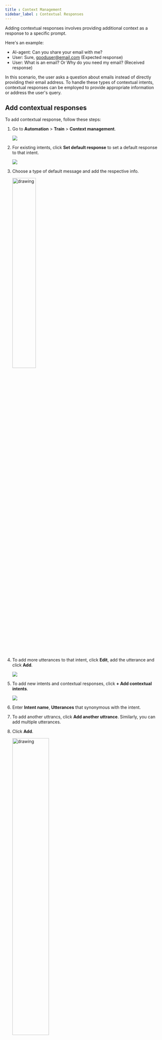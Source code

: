 ```yaml
---
title : Context Management
sidebar_label : Contextual Responses
---
```



Adding contextual responses involves providing additional context as a response to a specific prompt.

Here's an example:

* AI-agent: Can you share your email with me?
* User: Sure, gooduser@email.com (Expected response)
* User: What is an email? Or Why do you need my email? (Received response)

In this scenario, the user asks a question about emails instead of directly providing their email address. To handle these types of contextual intents, contextual responses can be employed to provide appropriate information or address the user's query.

## Add contextual responses

To add contextual response, follow these steps:

1. Go to **Automation** > **Train** > **Context management**.

    ![](https://imgur.com/1hrVJSC.png)

2. For existing intents, click **Set default response** to set a default response to that intent.

    ![](https://imgur.com/aLQ9uLE.png)

3. Choose a type of default message and add the respective info.

   <img src="https://imgur.com/3XaeEwZ.png" alt="drawing" width="40%"/>

4. To add more utterances to that intent, click **Edit**, add the utterance and click **Add**.

   ![](https://i.imgur.com/b4CPnxK.png)

5. To add new intents and contextual responses, click **+ Add contextual intents**.

    ![](https://imgur.com/jDv0yXT.png)

6. Enter **Intent name**, **Utterances** that synonymous with the intent.
7. To add another uttrancs, click **Add another uttrance**. Similarly, you can add multiple utterances.
8. Click **Add**. 

      <img src="https://imgur.com/eNI0Vc9.png" alt="drawing" width="50%"/>
      
9. Click **Train responses** to train the AI-agent on the added intents and responses.

    ![](https://imgur.com/f0KK4h0.png)
        
## Bulk upload and download of contextual responses

### Import contextual responses

You can upload bulk responses only in CSV file format. 

To upload contextual responses in bulk into your system:

1. Create a CSV file with two columns - *intent* as the first column header and *utterance* as the second column header.
2. Go to **Bulk manage > Import > Upload file**.

   ![](https://imgur.com/w46nlPL.png)
  

2. Click **Upload file** and pick the file that you have created.

   ![](https://imgur.com/iPIU3Ze.png)


### Download contextual responses

To download contextual responses in bulk:

1. Go to **Bulk manage > Export**.

   ![](https://imgur.com/rhJPbmq.png)

* All the contextual responses will be downloaded to your system as a CSV file.
